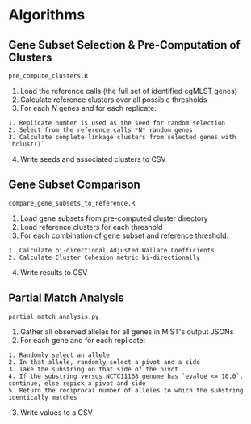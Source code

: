 # Algorithms

## Gene Subset Selection & Pre-Computation of Clusters

`pre_compute_clusters.R`

  1. Load the reference calls (the full set of identified cgMLST genes)
  2. Calculate reference clusters over all possible thresholds
  3. For each *N* genes and for each replicate:
    
    1. Replicate number is used as the seed for random selection
    2. Select from the reference calls *N* random genes
    3. Calculate complete-linkage clusters from selected genes with `hclust()`

  4. Write seeds and associated clusters to CSV

## Gene Subset Comparison

`compare_gene_subsets_to_reference.R`

  1. Load gene subsets from pre-computed cluster directory
  2. Load reference clusters for each threshold
  3. For each combination of gene subset and reference threshold:
    
    1. Calculate bi-directional Adjusted Wallace Coefficients
    2. Calculate Cluster Cohesion metric bi-directionally

  4. Write results to CSV

## Partial Match Analysis

`partial_match_analysis.py`

  1. Gather all observed alleles for all genes in MIST's output JSONs
  2. For each gene and for each replicate:

    1. Randomly select an allele
    2. In that allele, randomly select a pivot and a side
    3. Take the substring on that side of the pivot
    4. If the substring versus NCTC11168 genome has `evalue <= 10.0`, continue, else repick a pivot and side
    5. Return the reciprocal number of alleles to which the substring identically matches
  
  3. Write values to a CSV


